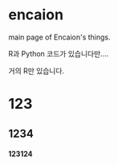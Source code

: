 # encaion
main page of Encaion's things.


R과 Python 코드가 있습니다만....

거의 R만 있습니다.

# 123
## 1234
#### 123124
